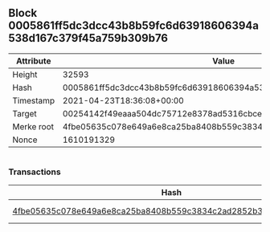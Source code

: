 ## Block 0005861ff5dc3dcc43b8b59fc6d63918606394a538d167c379f45a759b309b76

Attribute | Value
--- | ---
Height | 32593
Hash | 0005861ff5dc3dcc43b8b59fc6d63918606394a538d167c379f45a759b309b76
Timestamp | 2021-04-23T18:36:08+00:00
Target | 00254142f49eaaa504dc75712e8378ad5316cbcead634704b3734b6271167cc4
Merke root | 4fbe05635c078e649a6e8ca25ba8408b559c3834c2ad2852b3fe8de067a0662e
Nonce | 1610191329

```

```

### Transactions

Hash | Amount
--- | ---
[4fbe05635c078e649a6e8ca25ba8408b559c3834c2ad2852b3fe8de067a0662e](4fbe05635c078e649a6e8ca25ba8408b559c3834c2ad2852b3fe8de067a0662e.md) | 10.00000000 SKEPTI 
